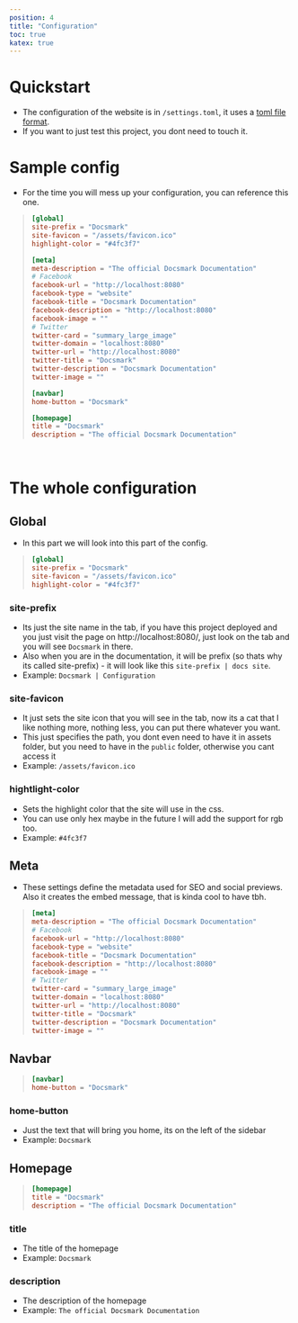 ```yaml
---
position: 4
title: "Configuration"
toc: true
katex: true
---
```



# Quickstart

- The configuration of the website is in `/settings.toml`, it uses a [toml file format](https://toml.io/en/).
- If you want to just test this project, you dont need to touch it.

# Sample config

- For the time you will mess up your configuration, you can reference this one.
>```toml
>[global]
>site-prefix = "Docsmark"
>site-favicon = "/assets/favicon.ico"
>highlight-color = "#4fc3f7"
>
>[meta]
>meta-description = "The official Docsmark Documentation"
># Facebook
>facebook-url = "http://localhost:8080"
>facebook-type = "website"
>facebook-title = "Docsmark Documentation"
>facebook-description = "http://localhost:8080"
>facebook-image = ""
># Twitter
>twitter-card = "summary_large_image"
>twitter-domain = "localhost:8080"
>twitter-url = "http://localhost:8080"
>twitter-title = "Docsmark"
>twitter-description = "Docsmark Documentation"
>twitter-image = ""
>
>[navbar]
>home-button = "Docsmark"
>
>[homepage]
>title = "Docsmark"
>description = "The official Docsmark Documentation"
>```

<br>

# The whole configuration

## Global
- In this part we will look into this part of the config.
>```toml
>[global]
>site-prefix = "Docsmark"
>site-favicon = "/assets/favicon.ico"
>highlight-color = "#4fc3f7"
>```
### site-prefix
- Its just the site name in the tab, if you have this project deployed and you just visit the page on http://localhost:8080/, just look on the tab and you will see `Docsmark` in there.
- Also when you are in the documentation, it will be prefix (so thats why its called site-prefix) - it will look like this `site-prefix | docs site`.
- Example: `Docsmark | Configuration`
### site-favicon
- It just sets the site icon that you will see in the tab, now its a cat that I like nothing more, nothing less, you can put there whatever you want.
- This just specifies the path, you dont even need to have it in assets folder, but you need to have in the `public` folder, otherwise you cant access it
- Example: `/assets/favicon.ico`
### hightlight-color
- Sets the highlight color that the site will use in the css.
- You can use only hex maybe in the future I will add the support for rgb too.
- Example: `#4fc3f7`

## Meta
- These settings define the metadata used for SEO and social previews. Also it creates the embed message, that is kinda cool to have tbh.
>```toml
>[meta]
>meta-description = "The official Docsmark Documentation"
># Facebook
>facebook-url = "http://localhost:8080"
>facebook-type = "website"
>facebook-title = "Docsmark Documentation"
>facebook-description = "http://localhost:8080"
>facebook-image = ""
># Twitter
>twitter-card = "summary_large_image"
>twitter-domain = "localhost:8080"
>twitter-url = "http://localhost:8080"
>twitter-title = "Docsmark"
>twitter-description = "Docsmark Documentation"
>twitter-image = ""
>```

## Navbar
>```toml
>[navbar]
>home-button = "Docsmark"
>```

### home-button
- Just the text that will bring you home, its on the left of the sidebar
- Example: `Docsmark`

## Homepage
>```toml
>[homepage]
>title = "Docsmark"
>description = "The official Docsmark Documentation"
>```
### title
- The title of the homepage
- Example: `Docsmark`

### description
- The description of the homepage
- Example: `The official Docsmark Documentation`